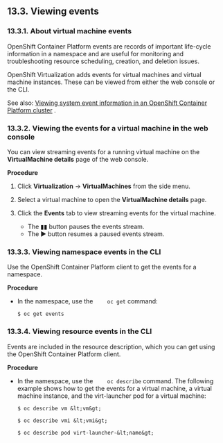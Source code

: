 ## 13.3. Viewing events




### 13.3.1. About virtual machine events




OpenShift Container Platform events are records of important life-cycle information in a namespace and are useful for monitoring and troubleshooting resource scheduling, creation, and deletion issues.

OpenShift Virtualization adds events for virtual machines and virtual machine instances. These can be viewed from either the web console or the CLI.

See also: [Viewing system event information in an OpenShift Container Platform cluster](https://access.redhat.com/documentation/en-us/openshift_container_platform/4.11/html-single/nodes/#nodes-containers-events) .

### 13.3.2. Viewing the events for a virtual machine in the web console




You can view streaming events for a running virtual machine on the **VirtualMachine details** page of the web console.

 **Procedure** 

1. Click **Virtualization** → **VirtualMachines** from the side menu.
1. Select a virtual machine to open the **VirtualMachine details** page.
1. Click the **Events** tab to view streaming events for the virtual machine.
    
    
    - The ▮▮ button pauses the events stream.
    - The ▶ button resumes a paused events stream.
    


### 13.3.3. Viewing namespace events in the CLI




Use the OpenShift Container Platform client to get the events for a namespace.

 **Procedure** 

- In the namespace, use the `    oc get` command:
    
    
    ```
    $ oc get events
    ```
    
    


### 13.3.4. Viewing resource events in the CLI




Events are included in the resource description, which you can get using the OpenShift Container Platform client.

 **Procedure** 

- In the namespace, use the `    oc describe` command. The following example shows how to get the events for a virtual machine, a virtual machine instance, and the virt-launcher pod for a virtual machine:
    
    
    ```
    $ oc describe vm &lt;vm&gt;
    ```
    
    
    ```
    $ oc describe vmi &lt;vmi&gt;
    ```
    
    
    ```
    $ oc describe pod virt-launcher-&lt;name&gt;
    ```
    
    


